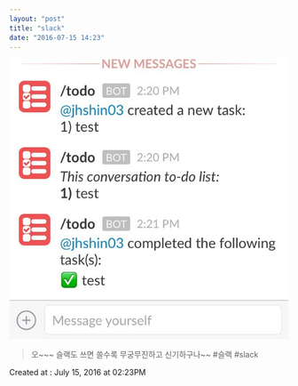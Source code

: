 ```yaml
---
layout: "post"
title: "slack"
date: "2016-07-15 14:23"
---
```


![Images](/media/2016/07/July_15__2016_at_0223PM.jpg)

> 오~~~ 슬랙도 쓰면 쓸수록 무궁무진하고 신기하구나~~ #슬랙 #slack

Created at : July 15, 2016 at 02:23PM
